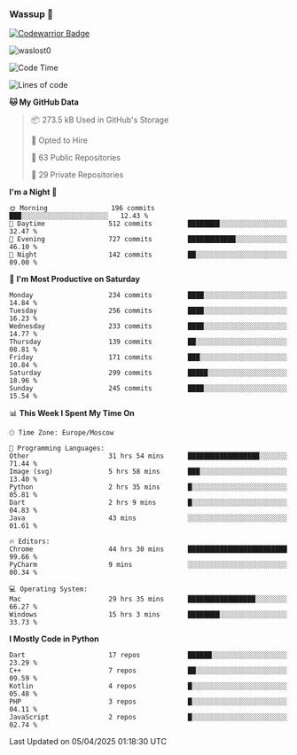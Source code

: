### Wassup 👋

[![Codewarrior Badge](https://www.codewars.com/users/waslost/badges/small)](https://www.codewars.com/users/waslost)

<p align="left"> <img src="https://komarev.com/ghpvc/?username=waslost0" alt="waslost0" /></p>

<!--START_SECTION:waka-->
![Code Time](http://img.shields.io/badge/Code%20Time-5%2C543%20hrs%2054%20mins-blue)

![Lines of code](https://img.shields.io/badge/From%20Hello%20World%20I%27ve%20Written-1.6%20million%20lines%20of%20code-blue)

**🐱 My GitHub Data** 

> 📦 273.5 kB Used in GitHub's Storage 
 > 
> 💼 Opted to Hire
 > 
> 📜 63 Public Repositories 
 > 
> 🔑 29 Private Repositories 
 > 
**I'm a Night 🦉** 

```text
🌞 Morning                196 commits         ███░░░░░░░░░░░░░░░░░░░░░░   12.43 % 
🌆 Daytime                512 commits         ████████░░░░░░░░░░░░░░░░░   32.47 % 
🌃 Evening                727 commits         ████████████░░░░░░░░░░░░░   46.10 % 
🌙 Night                  142 commits         ██░░░░░░░░░░░░░░░░░░░░░░░   09.00 % 
```
📅 **I'm Most Productive on Saturday** 

```text
Monday                   234 commits         ████░░░░░░░░░░░░░░░░░░░░░   14.84 % 
Tuesday                  256 commits         ████░░░░░░░░░░░░░░░░░░░░░   16.23 % 
Wednesday                233 commits         ████░░░░░░░░░░░░░░░░░░░░░   14.77 % 
Thursday                 139 commits         ██░░░░░░░░░░░░░░░░░░░░░░░   08.81 % 
Friday                   171 commits         ███░░░░░░░░░░░░░░░░░░░░░░   10.84 % 
Saturday                 299 commits         █████░░░░░░░░░░░░░░░░░░░░   18.96 % 
Sunday                   245 commits         ████░░░░░░░░░░░░░░░░░░░░░   15.54 % 
```


📊 **This Week I Spent My Time On** 

```text
🕑︎ Time Zone: Europe/Moscow

💬 Programming Languages: 
Other                    31 hrs 54 mins      ██████████████████░░░░░░░   71.44 % 
Image (svg)              5 hrs 58 mins       ███░░░░░░░░░░░░░░░░░░░░░░   13.40 % 
Python                   2 hrs 35 mins       █░░░░░░░░░░░░░░░░░░░░░░░░   05.81 % 
Dart                     2 hrs 9 mins        █░░░░░░░░░░░░░░░░░░░░░░░░   04.83 % 
Java                     43 mins             ░░░░░░░░░░░░░░░░░░░░░░░░░   01.61 % 

🔥 Editors: 
Chrome                   44 hrs 30 mins      █████████████████████████   99.66 % 
PyCharm                  9 mins              ░░░░░░░░░░░░░░░░░░░░░░░░░   00.34 % 

💻 Operating System: 
Mac                      29 hrs 35 mins      █████████████████░░░░░░░░   66.27 % 
Windows                  15 hrs 3 mins       ████████░░░░░░░░░░░░░░░░░   33.73 % 
```

**I Mostly Code in Python** 

```text
Dart                     17 repos            ██████░░░░░░░░░░░░░░░░░░░   23.29 % 
C++                      7 repos             ██░░░░░░░░░░░░░░░░░░░░░░░   09.59 % 
Kotlin                   4 repos             █░░░░░░░░░░░░░░░░░░░░░░░░   05.48 % 
PHP                      3 repos             █░░░░░░░░░░░░░░░░░░░░░░░░   04.11 % 
JavaScript               2 repos             █░░░░░░░░░░░░░░░░░░░░░░░░   02.74 % 
```




 Last Updated on 05/04/2025 01:18:30 UTC
<!--END_SECTION:waka-->

